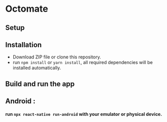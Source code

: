 # Octomate

## Setup

## Installation

- Download ZIP file or clone this repository.
- run `npm install` or `yarn install`, all required dependencies will be installed automatically.

## Build and run the app

## Android :

#### run `npx react-native run-android` with your emulator or physical device.
